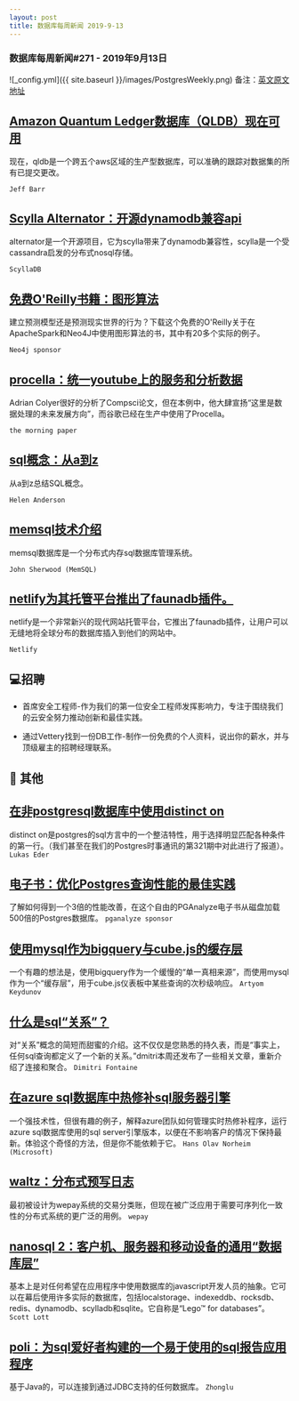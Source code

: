 ```yaml
---
layout: post
title: 数据库每周新闻 2019-9-13
---
```

### 数据库每周新闻#271 - 2019年9月13日
![_config.yml]({{ site.baseurl }}/images/PostgresWeekly.png)
备注：[英文原文地址](https://dbweekly.com/issues/271)


## [Amazon Quantum Ledger数据库（QLDB）现在可用](https://dbweekly.com/link/74342/web)
现在，qldb是一个跨五个aws区域的生产型数据库，可以准确的跟踪对数据集的所有已提交更改。

`Jeff Barr`


## [Scylla Alternator：开源dynamodb兼容api](https://dbweekly.com/link/74343/web)
alternator是一个开源项目，它为scylla带来了dynamodb兼容性，scylla是一个受cassandra启发的分布式nosql存储。

`ScyllaDB`


## [免费O'Reilly书籍：图形算法](https://dbweekly.com/link/74345/web)
建立预测模型还是预测现实世界的行为？下载这个免费的O'Reilly关于在ApacheSpark和Neo4J中使用图形算法的书，其中有20多个实际的例子。

`Neo4j sponsor`


## [procella：统一youtube上的服务和分析数据](https://dbweekly.com/link/74346/web)
Adrian Colyer很好的分析了Compsci论文，但在本例中，他大肆宣扬“这里是数据处理的未来发展方向”，而谷歌已经在生产中使用了Procella。

`the morning paper`


## [sql概念：从a到z](https://dbweekly.com/link/74347/web)
从a到z总结SQL概念。

`Helen Anderson`


## [memsql技术介绍](https://dbweekly.com/link/74348/web)
memsql数据库是一个分布式内存sql数据库管理系统。

`John Sherwood (MemSQL)`


## [netlify为其托管平台推出了faunadb插件。](https://dbweekly.com/link/74349/web)
netlify是一个非常新兴的现代网站托管平台，它推出了faunadb插件，让用户可以无缝地将全球分布的数据库插入到他们的网站中。

`Netlify`
## 💻招聘


- 首席安全工程师-作为我们的第一位安全工程师发挥影响力，专注于围绕我们的云安全努力推动创新和最佳实践。


- 通过Vettery找到一份DB工作-制作一份免费的个人资料，说出你的薪水，并与顶级雇主的招聘经理联系。
## 📒 其他


## [在非postgresql数据库中使用distinct on](https://dbweekly.com/link/74352/web)
distinct on是postgres的sql方言中的一个整洁特性，用于选择明显匹配各种条件的第一行。（我们甚至在我们的Postgres时事通讯的第321期中对此进行了报道）。
`Lukas Eder`




## [电子书：优化Postgres查询性能的最佳实践](https://dbweekly.com/link/74354/web)
了解如何得到一个3倍的性能改善，在这个自由的PGAnalyze电子书从磁盘加载500倍的Postgres数据库。
`pganalyze sponsor`




## [使用mysql作为bigquery与cube.js的缓存层](https://dbweekly.com/link/74355/web)
一个有趣的想法是，使用bigquery作为一个缓慢的“单一真相来源”，而使用mysql作为一个“缓存层”，用于cube.js仪表板中某些查询的次秒级响应。
`Artyom Keydunov`




## [什么是sql“关系”？](https://dbweekly.com/link/74356/web)
对“关系”概念的简短而甜蜜的介绍。这不仅仅是您熟悉的持久表，而是“事实上，任何sql查询都定义了一个新的关系。”dmitri本周还发布了一些相关文章，重新介绍了连接和聚合。
`Dimitri Fontaine`




## [在azure sql数据库中热修补sql服务器引擎](https://dbweekly.com/link/74358/web)
一个强技术性，但很有趣的例子，解释azure团队如何管理实时热修补程序，运行azure sql数据库使用的sql server引擎版本，以便在不影响客户的情况下保持最新。体验这个奇怪的方法，但是你不能依赖于它。
`Hans Olav Norheim (Microsoft)`




## [waltz：分布式预写日志](https://dbweekly.com/link/74359/web)
最初被设计为wepay系统的交易分类账，但现在被广泛应用于需要可序列化一致性的分布式系统的更广泛的用例。
`wepay`




## [nanosql 2：客户机、服务器和移动设备的通用“数据库层”](https://dbweekly.com/link/74360/web)
基本上是对任何希望在应用程序中使用数据库的javascript开发人员的抽象。它可以在幕后使用许多实际的数据库，包括localstorage、indexeddb、rocksdb、redis、dynamodb、scylladb和sqlite。它自称是“Lego™ for databases”。
`Scott Lott`




## [poli：为sql爱好者构建的一个易于使用的sql报告应用程序](https://dbweekly.com/link/74361/web)
基于Java的，可以连接到通过JDBC支持的任何数据库。
`Zhonglu`


